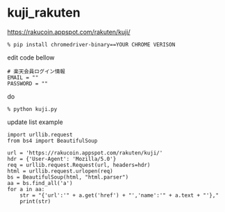 # kuji_rakuten

https://rakucoin.appspot.com/rakuten/kuji/

```
% pip install chromedriver-binary==YOUR CHROME VERISON
```

edit code bellow

```
# 楽天会員ログイン情報
EMAIL = ""
PASSWORD = ""
```

do

```
% python kuji.py
```

update list example

```
import urllib.request
from bs4 import BeautifulSoup

url = 'https://rakucoin.appspot.com/rakuten/kuji/'
hdr = {'User-Agent': 'Mozilla/5.0'}
req = urllib.request.Request(url, headers=hdr)
html = urllib.request.urlopen(req)
bs = BeautifulSoup(html, "html.parser")
aa = bs.find_all('a')
for a in aa:
    str = "{'url':'" + a.get('href') + "','name':'" + a.text + "'},"
    print(str)

```
